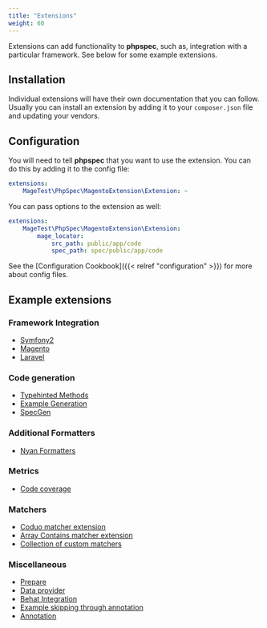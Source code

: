 ```yaml
---
title: "Extensions"
weight: 60
---
```


Extensions can add functionality to **phpspec**, such as, integration
with a particular framework. See below for some example extensions.

Installation
------------

Individual extensions will have their own documentation that you can
follow. Usually you can install an extension by adding it to your
`composer.json` file and updating your vendors.

Configuration
-------------

You will need to tell **phpspec** that you want to use the extension.
You can do this by adding it to the config file:

```yaml
extensions:
    MageTest\PhpSpec\MagentoExtension\Extension: ~
```

You can pass options to the extension as well:

```yaml
extensions:
    MageTest\PhpSpec\MagentoExtension\Extension:
        mage_locator:
            src_path: public/app/code
            spec_path: spec/public/app/code
```

See the [Configuration Cookbook]({{< relref "configuration" >}}) for more
about config files.

Example extensions
------------------

### Framework Integration

- [Symfony2](https://github.com/phpspec/Symfony2Extension)
- [Magento](https://github.com/MageTest/MageSpec)
- [Laravel](https://github.com/BenConstable/phpspec-laravel)

### Code generation

- [Typehinted Methods](https://github.com/ciaranmcnulty/phpspec-typehintedmethods)
- [Example Generation](https://github.com/richardmiller/ExemplifyExtension)
- [SpecGen](https://github.com/memio/spec-gen)

### Additional Formatters

- [Nyan Formatters](https://github.com/phpspec/nyan-formatters)

### Metrics

- [Code coverage](https://github.com/friends-of-phpspec/phpspec-code-coverage)

### Matchers

- [Coduo matcher extension](https://github.com/coduo/phpspec-matcher-extension)
- [Array Contains matcher extension](https://github.com/jameshalsall/phpspec-array-contains-matchers)
- [Collection of custom matchers](https://github.com/karriereat/phpspec-matchers)

### Miscellaneous

- [Prepare](https://github.com/coduo/phpspec-prepare-extension)
- [Data provider](https://github.com/coduo/phpspec-data-provider-extension)
- [Behat Integration](https://github.com/richardmiller/BehatSpec)
- [Example skipping through annotation](https://github.com/akeneo/PhpSpecSkipExampleExtension)
- [Annotation](https://github.com/drupol/phpspec-annotation)


